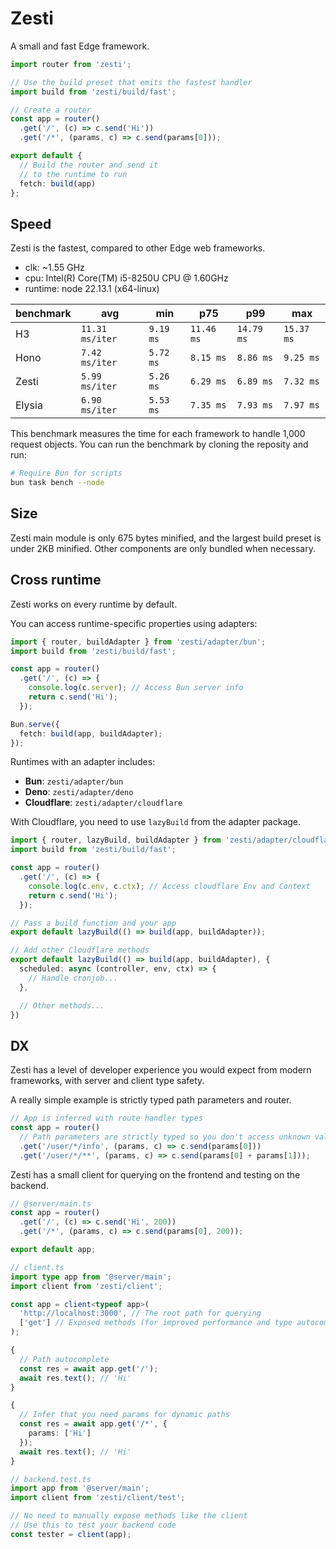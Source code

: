 # Zesti
A small and fast Edge framework.

```ts
import router from 'zesti';

// Use the build preset that emits the fastest handler
import build from 'zesti/build/fast';

// Create a router
const app = router()
  .get('/', (c) => c.send('Hi'))
  .get('/*', (params, c) => c.send(params[0]));

export default {
  // Build the router and send it
  // to the runtime to run
  fetch: build(app)
};
```

## Speed
Zesti is the fastest, compared to other Edge web frameworks.

- clk: ~1.55 GHz
- cpu: Intel(R) Core(TM) i5-8250U CPU @ 1.60GHz
- runtime: node 22.13.1 (x64-linux)

| benchmark |              avg |         min |         p75 |         p99 |         max |
| ------ | ---------------- | ----------- | ----------- | ----------- | ----------- |
| H3     | `11.31 ms/iter` | `9.19 ms` | `11.46 ms` | `14.79 ms` | `15.37 ms` |
| Hono   | `7.42 ms/iter` | `5.72 ms` | `8.15 ms` | `8.86 ms` | `9.25 ms` |
| Zesti  | `5.99 ms/iter` | `5.26 ms` | `6.29 ms` | `6.89 ms` | `7.32 ms` |
| Elysia | `6.90 ms/iter` | `5.53 ms` | `7.35 ms` | `7.93 ms` | `7.97 ms` |

This benchmark measures the time for each framework to handle 1,000 request objects.
You can run the benchmark by cloning the reposity and run:
```sh
# Require Bun for scripts
bun task bench --node
```

## Size
Zesti main module is only 675 bytes minified, and the largest build preset is under 2KB minified. Other components are only bundled when necessary.

## Cross runtime
Zesti works on every runtime by default.

You can access runtime-specific properties using adapters:
```ts
import { router, buildAdapter } from 'zesti/adapter/bun';
import build from 'zesti/build/fast';

const app = router()
  .get('/', (c) => {
    console.log(c.server); // Access Bun server info
    return c.send('Hi');
  });

Bun.serve({
  fetch: build(app, buildAdapter);
});
```

Runtimes with an adapter includes:
- **Bun**: `zesti/adapter/bun`
- **Deno**: `zesti/adapter/deno`
- **Cloudflare**: `zesti/adapter/cloudflare`

With Cloudflare, you need to use `lazyBuild` from the adapter package.
```ts
import { router, lazyBuild, buildAdapter } from 'zesti/adapter/cloudflare';
import build from 'zesti/build/fast';

const app = router()
  .get('/', (c) => {
    console.log(c.env, c.ctx); // Access cloudflare Env and Context
    return c.send('Hi');
  });

// Pass a build function and your app
export default lazyBuild(() => build(app, buildAdapter));

// Add other Cloudflare methods
export default lazyBuild(() => build(app, buildAdapter), {
  scheduled: async (controller, env, ctx) => {
    // Handle cronjob...
  },

  // Other methods...
})
```

## DX
Zesti has a level of developer experience you would expect from modern frameworks, with server and client type safety.

A really simple example is strictly typed path parameters and router.
```ts
// App is inferred with route handler types
const app = router()
  // Path parameters are strictly typed so you don't access unknown values
  .get('/user/*/info', (params, c) => c.send(params[0]))
  .get('/user/*/**', (params, c) => c.send(params[0] + params[1]));
```

Zesti has a small client for querying on the frontend and testing on the backend.
```ts
// @server/main.ts
const app = router()
  .get('/', (c) => c.send('Hi', 200))
  .get('/*', (params, c) => c.send(params[0], 200));

export default app;

// client.ts
import type app from '@server/main';
import client from 'zesti/client';

const app = client<typeof app>(
  'http://localhost:3000', // The root path for querying
  ['get'] // Exposed methods (for improved performance and type autocomplete in browsers)
);

{
  // Path autocomplete
  const res = await app.get('/');
  await res.text(); // 'Hi'
}

{
  // Infer that you need params for dynamic paths
  const res = await app.get('/*', {
    params: ['Hi']
  });
  await res.text(); // 'Hi'
}

// backend.test.ts
import app from '@server/main';
import client from 'zesti/client/test';

// No need to manually expose methods like the client
// Use this to test your backend code
const tester = client(app);
```

